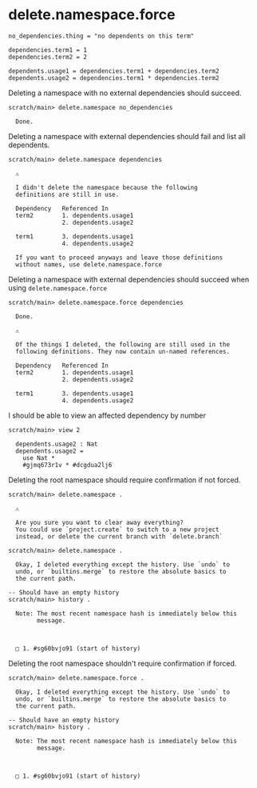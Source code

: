 # delete.namespace.force

```unison
no_dependencies.thing = "no dependents on this term"

dependencies.term1 = 1
dependencies.term2 = 2

dependents.usage1 = dependencies.term1 + dependencies.term2
dependents.usage2 = dependencies.term1 * dependencies.term2
```

Deleting a namespace with no external dependencies should succeed.

```ucm
scratch/main> delete.namespace no_dependencies

  Done.

```
Deleting a namespace with external dependencies should fail and list all dependents.

```ucm
scratch/main> delete.namespace dependencies

  ⚠️
  
  I didn't delete the namespace because the following
  definitions are still in use.
  
  Dependency   Referenced In
  term2        1. dependents.usage1
               2. dependents.usage2
               
  term1        3. dependents.usage1
               4. dependents.usage2
  
  If you want to proceed anyways and leave those definitions
  without names, use delete.namespace.force

```
Deleting a namespace with external dependencies should succeed when using `delete.namespace.force`

```ucm
scratch/main> delete.namespace.force dependencies

  Done.

  ⚠️
  
  Of the things I deleted, the following are still used in the
  following definitions. They now contain un-named references.
  
  Dependency   Referenced In
  term2        1. dependents.usage1
               2. dependents.usage2
               
  term1        3. dependents.usage1
               4. dependents.usage2

```
I should be able to view an affected dependency by number

```ucm
scratch/main> view 2

  dependents.usage2 : Nat
  dependents.usage2 =
    use Nat *
    #gjmq673r1v * #dcgdua2lj6

```
Deleting the root namespace should require confirmation if not forced.

```ucm
scratch/main> delete.namespace .

  ⚠️
  
  Are you sure you want to clear away everything?
  You could use `project.create` to switch to a new project
  instead, or delete the current branch with `delete.branch`

scratch/main> delete.namespace .

  Okay, I deleted everything except the history. Use `undo` to
  undo, or `builtins.merge` to restore the absolute basics to
  the current path.

-- Should have an empty history
scratch/main> history .

  Note: The most recent namespace hash is immediately below this
        message.
  
  
  
  □ 1. #sg60bvjo91 (start of history)

```
Deleting the root namespace shouldn't require confirmation if forced.

```ucm
scratch/main> delete.namespace.force .

  Okay, I deleted everything except the history. Use `undo` to
  undo, or `builtins.merge` to restore the absolute basics to
  the current path.

-- Should have an empty history
scratch/main> history .

  Note: The most recent namespace hash is immediately below this
        message.
  
  
  
  □ 1. #sg60bvjo91 (start of history)

```
